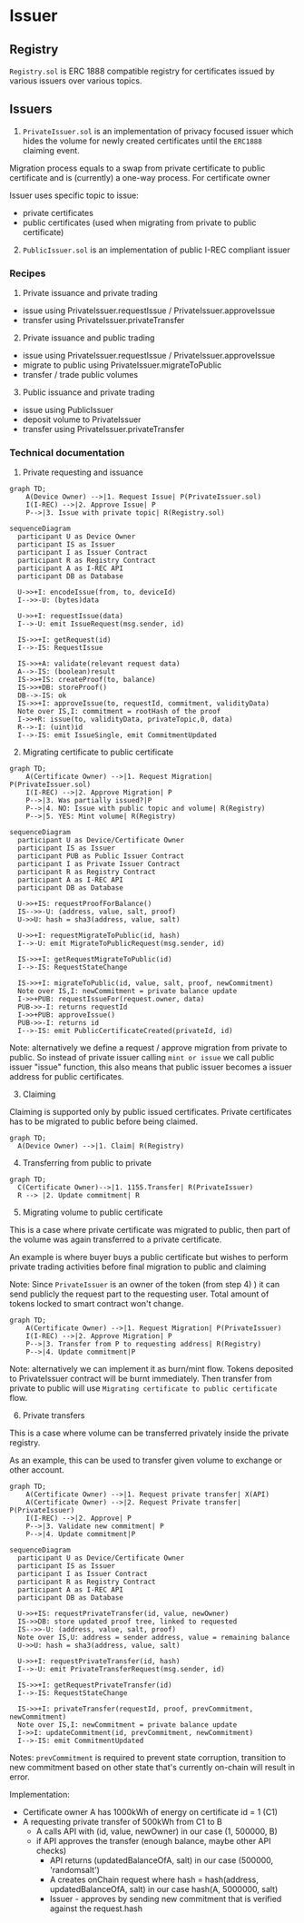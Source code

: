 # Issuer

## Registry

`Registry.sol` is ERC 1888 compatible registry for certificates issued by various issuers over various topics.

## Issuers

1) `PrivateIssuer.sol` is an implementation of privacy focused issuer which hides the volume for newly created certificates until the `ERC1888` claiming event.

Migration process equals to a swap from private certificate to public certificate and is (currently) a one-way process. For certificate owner 

Issuer uses specific topic to issue:
- private certificates
- public certificates (used when migrating from private to public certificate)

2) `PublicIssuer.sol` is an implementation of public I-REC compliant issuer

### Recipes

1) Private issuance and private trading
  - issue using PrivateIssuer.requestIssue / PrivateIssuer.approveIssue
  - transfer using  PrivateIssuer.privateTransfer

2) Private issuance and public trading
  - issue using PrivateIssuer.requestIssue / PrivateIssuer.approveIssue
  - migrate to public using PrivateIssuer.migrateToPublic
  - transfer / trade public volumes

3) Public issuance and private trading
  - issue using PublicIssuer
  - deposit volume to PrivateIssuer
  - transfer using  PrivateIssuer.privateTransfer

### Technical documentation

1) Private requesting and issuance
```mermaid
graph TD;
    A(Device Owner) -->|1. Request Issue| P(PrivateIssuer.sol)
    I(I-REC) -->|2. Approve Issue| P
    P-->|3. Issue with private topic| R(Registry.sol)
```

```mermaid
sequenceDiagram
  participant U as Device Owner
  participant IS as Issuer
  participant I as Issuer Contract
  participant R as Registry Contract
  participant A as I-REC API
  participant DB as Database

  U->>+I: encodeIssue(from, to, deviceId)
  I-->>-U: (bytes)data

  U->>+I: requestIssue(data)
  I-->-U: emit IssueRequest(msg.sender, id)

  IS->>+I: getRequest(id)
  I-->-IS: RequestIssue

  IS->>+A: validate(relevant request data)
  A-->-IS: (boolean)result
  IS->>+IS: createProof(to, balance)
  IS->>+DB: storeProof()
  DB-->-IS: ok
  IS->>+I: approveIssue(to, requestId, commitment, validityData)
  Note over IS,I: commitment = rootHash of the proof
  I->>+R: issue(to, validityData, privateTopic,0, data)
  R-->-I: (uint)id
  I-->-IS: emit IssueSingle, emit CommitmentUpdated
```

2) Migrating certificate to public certificate
```mermaid
graph TD;
    A(Certificate Owner) -->|1. Request Migration| P(PrivateIssuer.sol)
    I(I-REC) -->|2. Approve Migration| P
    P-->|3. Was partially issued?|P
    P-->|4. NO: Issue with public topic and volume| R(Registry)
    P-->|5. YES: Mint volume| R(Registry)
```

```mermaid
sequenceDiagram
  participant U as Device/Certificate Owner
  participant IS as Issuer
  participant PUB as Public Issuer Contract
  participant I as Private Issuer Contract
  participant R as Registry Contract
  participant A as I-REC API
  participant DB as Database

  U->>+IS: requestProofForBalance()
  IS-->>-U: (address, value, salt, proof)
  U->>U: hash = sha3(address, value, salt)

  U->>+I: requestMigrateToPublic(id, hash)
  I-->-U: emit MigrateToPublicRequest(msg.sender, id)

  IS->>+I: getRequestMigrateToPublic(id)
  I-->-IS: RequestStateChange

  IS->>+I: migrateToPublic(id, value, salt, proof, newCommitment)
  Note over IS,I: newCommitment = private balance update
  I->>+PUB: requestIssueFor(request.owner, data)
  PUB->>-I: returns requestId
  I->>+PUB: approveIssue()
  PUB->>-I: returns id
  I-->-IS: emit PublicCertificateCreated(privateId, id)
```

Note: alternatively we define a request / approve migration from private to public. So instead of private issuer calling `mint or issue` we call public issuer "issue" function, this also means that public issuer becomes a issuer address for public certificates.

3) Claiming

Claiming is supported only by public issued certificates. Private certificates has to be migrated to public before being claimed.

```mermaid
graph TD;
  A(Device Owner) -->|1. Claim| R(Registry)
```

4) Transferring from public to private

```mermaid
graph TD;
  C(Certificate Owner)-->|1. 1155.Transfer| R(PrivateIssuer)
  R --> |2. Update commitment| R
```

5) Migrating volume to public certificate

This is a case where private certificate was migrated to public, then part of the volume was again transferred to a private certificate.

An example is where buyer buys a public certificate but wishes to perform private trading activities before final migration to public and claiming

Note: Since `PrivateIssuer` is an owner of the token (from step 4) ) it can send publicly the request part to the requesting user. Total amount of tokens locked to smart contract won't change. 

```mermaid
graph TD;
    A(Certificate Owner) -->|1. Request Migration| P(PrivateIssuer)
    I(I-REC) -->|2. Approve Migration| P
    P-->|3. Transfer from P to requesting address| R(Registry)
    P-->|4. Update commitment|P
```

Note: alternatively we can implement it as burn/mint flow. Tokens deposited to PrivateIssuer contract will be burnt immediately. Then transfer from private to public will use `Migrating certificate to public certificate` flow.

6) Private transfers

This is a case where volume can be transferred privately inside the private registry. 

As an example, this can be used to transfer given volume to exchange or other account.

```mermaid
graph TD;
    A(Certificate Owner) -->|1. Request private transfer| X(API)
    A(Certificate Owner) -->|2. Request Private transfer| P(PrivateIssuer)
    I(I-REC) -->|2. Approve| P
    P-->|3. Validate new commitment| P
    P-->|4. Update commitment|P
```

```mermaid
sequenceDiagram
  participant U as Device/Certificate Owner
  participant IS as Issuer
  participant I as Issuer Contract
  participant R as Registry Contract
  participant A as I-REC API
  participant DB as Database

  U->>+IS: requestPrivateTransfer(id, value, newOwner)
  IS->>DB: store updated proof tree, linked to requested 
  IS-->>-U: (address, value, salt, proof)
  Note over IS,U: address = sender address, value = remaining balance
  U->>U: hash = sha3(address, value, salt)

  U->>+I: requestPrivateTransfer(id, hash)
  I-->-U: emit PrivateTransferRequest(msg.sender, id)

  IS->>+I: getRequestPrivateTransfer(id)
  I-->-IS: RequestStateChange

  IS->>+I: privateTransfer(requestId, proof, prevCommitment, newCommitment)
  Note over IS,I: newCommitment = private balance update
  I->>I: updateCommitment(id, prevCommitment, newCommitment)
  I-->-IS: emit CommitmentUpdated
```

Notes:
`prevCommitment` is required to prevent state corruption, transition to new commitment based on other state that's currently on-chain will result in error.

Implementation:
- Certificate owner A has 1000kWh of energy on certificate id = 1 (C1)
- A requesting private transfer of 500kWh from C1 to B
  - A calls API with (id, value, newOwner) in our case (1, 500000, B)
  - if API approves the transfer (enough balance, maybe other API checks)
    - API returns (updatedBalanceOfA, salt) in our case (500000, 'randomsalt')
    - A creates onChain request where hash = hash(address, updatedBalanceOfA, salt) in our case hash(A, 5000000, salt)
    - Issuer - approves by sending new commitment that is verified against the request.hash 